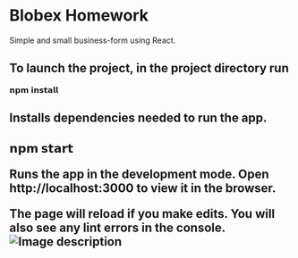 # Blobex Homework
Simple and small business-form using React. 

<h2>To launch the project, in the project directory run</h2>

𝗻𝗽𝗺 𝗶𝗻𝘀𝘁𝗮𝗹𝗹

<h2>Installs dependencies needed to run the app.<h2>

𝗻𝗽𝗺 𝘀𝘁𝗮𝗿𝘁

Runs the app in the development mode.
Open http://localhost:3000 to view it in the browser.

The page will reload if you make edits.
You will also see any lint errors in the console.
![Image description](http://i.imgur.com/2cOSwR5.png)
